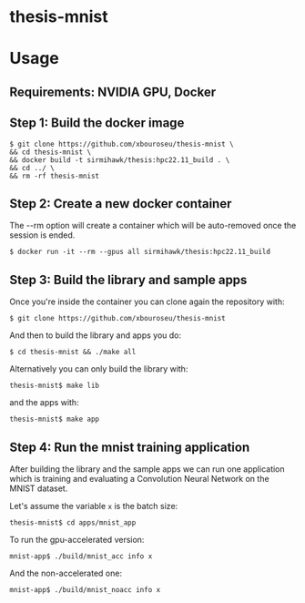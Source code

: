 # thesis-mnist

# Usage
## Requirements: NVIDIA GPU, Docker

## Step 1: Build the docker image
```
$ git clone https://github.com/xbouroseu/thesis-mnist \
&& cd thesis-mnist \
&& docker build -t sirmihawk/thesis:hpc22.11_build . \
&& cd ../ \
&& rm -rf thesis-mnist
```

## Step 2: Create a new docker container
The --rm option will create a container which will be auto-removed once the session is ended.

```
$ docker run -it --rm --gpus all sirmihawk/thesis:hpc22.11_build
```

## Step 3: Build the library and sample apps
Once you're inside the container you can clone again the repository with:
```
$ git clone https://github.com/xbouroseu/thesis-mnist 
```
And then to build the library and apps you do:
```
$ cd thesis-mnist && ./make all
```

Alternatively you can only build the library with:
```
thesis-mnist$ make lib
``` 

and the apps with:
```
thesis-mnist$ make app
```

## Step 4: Run the mnist training application
After building the library and the sample apps we can run one application which is training and evaluating a Convolution Neural Network on the MNIST dataset.

Let's assume the variable `x` is the batch size:

```
thesis-mnist$ cd apps/mnist_app
```

To run the gpu-accelerated version:
```
mnist-app$ ./build/mnist_acc info x
```

And the non-accelerated one:
```
mnist-app$ ./build/mnist_noacc info x
```